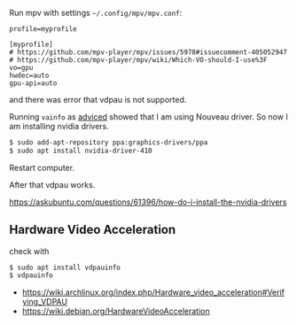Run mpv with settings `~/.config/mpv/mpv.conf`:

```
profile=myprofile

[myprofile]
# https://github.com/mpv-player/mpv/issues/5978#issuecomment-405052947
# https://github.com/mpv-player/mpv/wiki/Which-VO-should-I-use%3F
vo=gpu
hwdec=auto
gpu-api=auto
```

and there was error that vdpau is not supported.

Running `vainfo` as [adviced](https://wiki.archlinux.org/index.php/Hardware_video_acceleration#Verification) showed that I am using Nouveau driver. So now I am installing nvidia drivers.

```bash
$ sudo add-apt-repository ppa:graphics-drivers/ppa
$ sudo apt install nvidia-driver-410
```

Restart computer.

After that vdpau works.

https://askubuntu.com/questions/61396/how-do-i-install-the-nvidia-drivers

## Hardware Video Acceleration

check with

```bash
$ sudo apt install vdpauinfo
$ vdpauinfo
```

- https://wiki.archlinux.org/index.php/Hardware_video_acceleration#Verifying_VDPAU
- https://wiki.debian.org/HardwareVideoAcceleration 
